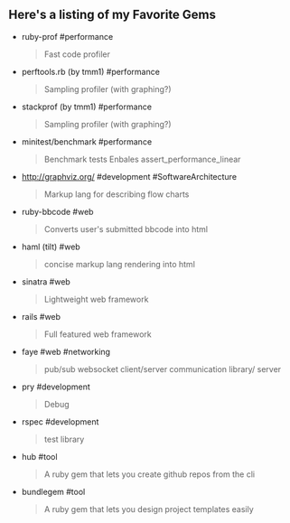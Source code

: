 ## Here's a listing of my Favorite Gems

- ruby-prof
#performance
  > Fast code profiler

- perftools.rb (by tmm1)
#performance
  > Sampling profiler (with graphing?)

- stackprof (by tmm1) 
#performance
  > Sampling profiler (with graphing?)

- minitest/benchmark
#performance
  > Benchmark tests
  > Enbales assert_performance_linear

- http://graphviz.org/
#development #SoftwareArchitecture
  > Markup lang for describing flow charts

- ruby-bbcode
#web
  > Converts user's submitted bbcode into html

- haml (tilt)
#web
  > concise markup lang rendering into html

- sinatra
#web
  > Lightweight web framework

- rails
#web
  > Full featured web framework

- faye
#web #networking
  > pub/sub websocket client/server communication library/ server

- pry
#development
  > Debug

- rspec
#development
  > test library

- hub
#tool
  > A ruby gem that lets you create github repos from the cli

- bundlegem
#tool
  > A ruby gem that lets you design project templates easily

